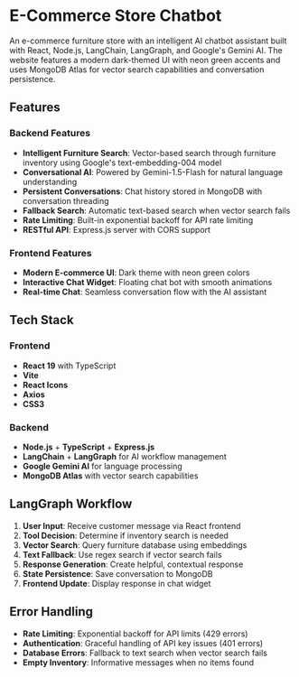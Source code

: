  # E-Commerce Store Chatbot

An e-commerce furniture store with an intelligent AI chatbot assistant built with React, Node.js, LangChain, LangGraph, and Google's Gemini AI. The website features a modern dark-themed UI with neon green accents and uses MongoDB Atlas for vector search capabilities and conversation persistence.

## Features

### Backend Features
- **Intelligent Furniture Search**: Vector-based search through furniture inventory using Google's text-embedding-004 model
- **Conversational AI**: Powered by Gemini-1.5-Flash for natural language understanding
- **Persistent Conversations**: Chat history stored in MongoDB with conversation threading
- **Fallback Search**: Automatic text-based search when vector search fails
- **Rate Limiting**: Built-in exponential backoff for API rate limiting
- **RESTful API**: Express.js server with CORS support

### Frontend Features
- **Modern E-commerce UI**: Dark theme with neon green colors
- **Interactive Chat Widget**: Floating chat bot with smooth animations
- **Real-time Chat**: Seamless conversation flow with the AI assistant

## Tech Stack

### Frontend
- **React 19** with TypeScript
- **Vite**
- **React Icons**
- **Axios**
- **CSS3**

### Backend
- **Node.js** + **TypeScript** + **Express.js**
- **LangChain** + **LangGraph** for AI workflow management
- **Google Gemini AI** for language processing
- **MongoDB Atlas** with vector search capabilities

## LangGraph Workflow
1. **User Input**: Receive customer message via React frontend
2. **Tool Decision**: Determine if inventory search is needed
3. **Vector Search**: Query furniture database using embeddings
4. **Text Fallback**: Use regex search if vector search fails
5. **Response Generation**: Create helpful, contextual response
6. **State Persistence**: Save conversation to MongoDB
7. **Frontend Update**: Display response in chat widget

## Error Handling
- **Rate Limiting**: Exponential backoff for API limits (429 errors)
- **Authentication**: Graceful handling of API key issues (401 errors)
- **Database Errors**: Fallback to text search when vector search fails
- **Empty Inventory**: Informative messages when no items found